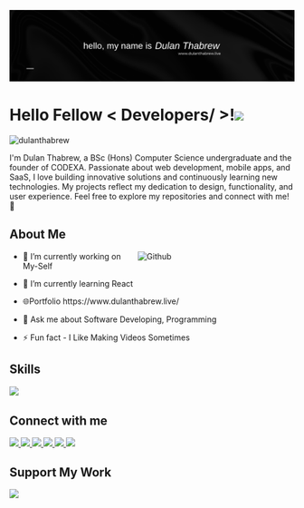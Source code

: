   <p align="center">
    <img width="1000" src="https://github.com/dulanthabrew/dulanthabrew/blob/main/20240118_083551_0000.png?raw=true">
</p>
<h1> Hello Fellow &lt; Developers/ &gt;!<img src="https://raw.githubusercontent.com/MartinHeinz/MartinHeinz/master/wave.gif" width="30px"> </h1>
<p align="center">
</p>
<p></p><p align="left"> <img src="https://komarev.com/ghpvc/?username=dulanthabrew&amp;label=Profile%20views&amp;color=0e75b6&amp;style=flat" alt="dulanthabrew"> </p>

<div size="20px">I'm Dulan Thabrew, a BSc (Hons) Computer Science undergraduate and the founder of CODEXA. Passionate about web development, mobile apps, and SaaS, I love building innovative solutions and continuously learning new technologies. My projects reflect my dedication to design, functionality, and user experience. Feel free to explore my repositories and connect with me! 🚀
</div>
<h2> About Me </h2>
<img width="55%" align="right" alt="Github" src="https://raw.githubusercontent.com/onimur/.github/master/.resources/git-header.svg">
<ul>
<li>
<p>🔭 I’m currently working on My-Self</p>
</li>
<li>
<p>🌱 I’m currently learning React</p>
</li>
<li>
<p>🌐Portfolio https://www.dulanthabrew.live/</p>
</li>
<li>
<p>💬 Ask me about Software Developing, Programming</p>
</li>
<li>
<p>⚡ Fun fact - I Like Making Videos Sometimes</p>
</li>
</ul>
<h2> Skills </h2>

<p align="left">
  <a href="#">
    <img src="https://skillicons.dev/icons?i=git,html,css,bootstrap,js,java,c,kali,react,nextjs,nodejs,php,wordpress&amp;perline=7">
  </a>
</p>

<h2> Connect with me </h2>

<p align="left">
  <a href="https://www.linkedin.com/in/dulanthabrewofficial/">
    <img src="https://skillicons.dev/icons?i=linkedin">
  </a>
  <a href="https://www.instagram.com/dulanthabrew/">
    <img src="https://skillicons.dev/icons?i=instagram">
  </a>
  <a href="https://x.com/dulanthabrew">
    <img src="https://skillicons.dev/icons?i=twitter">
  </a>
  <a href="https://discord.gg/xrzdcTAz">
    <img src="https://skillicons.dev/icons?i=discord">
  </a>
    <a href="https://www.youtube.com/@dulanthabrew">
    <img src="https://skillicons.dev/icons?i=youtube">
  </a>
    <a href="https://www.tiktok.com/@dulanthabrew">
    <img src="https://skillicons.dev/icons?i=tiktok">
  </a>
</p>

<h2>Support My Work</h2>
<p align="left">
  <a href="https://buymeacoffee.com/dulanonlinb">
    <img width="200" src="https://camo.githubusercontent.com/b40301c481c09312353f5a611eb6fe82dc806d894701332b38dd5a6095f3586a/68747470733a2f2f63646e2e6b6f2d66692e636f6d2f63646e2f6b6f6669312e706e673f763d33">
  </a>
</p>

<br>
<br>
